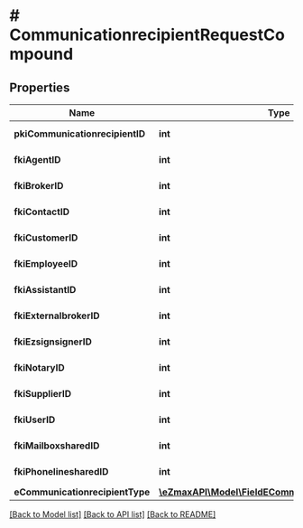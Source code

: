 # # CommunicationrecipientRequestCompound

## Properties

Name | Type | Description | Notes
------------ | ------------- | ------------- | -------------
**pkiCommunicationrecipientID** | **int** | The unique ID of the Communicationrecipient. | [optional]
**fkiAgentID** | **int** | The unique ID of the Agent. | [optional]
**fkiBrokerID** | **int** | The unique ID of the Broker. | [optional]
**fkiContactID** | **int** | The unique ID of the Contact | [optional]
**fkiCustomerID** | **int** | The unique ID of the Customer. | [optional]
**fkiEmployeeID** | **int** | The unique ID of the Employee. | [optional]
**fkiAssistantID** | **int** | The unique ID of the Assistant. | [optional]
**fkiExternalbrokerID** | **int** | The unique ID of the Externalbroker. | [optional]
**fkiEzsignsignerID** | **int** | The unique ID of the Ezsignsigner | [optional]
**fkiNotaryID** | **int** | The unique ID of the Notary. | [optional]
**fkiSupplierID** | **int** | The unique ID of the Supplier. | [optional]
**fkiUserID** | **int** | The unique ID of the User | [optional]
**fkiMailboxsharedID** | **int** | The unique ID of the Mailboxshared | [optional]
**fkiPhonelinesharedID** | **int** | The unique ID of the Phonelineshared | [optional]
**eCommunicationrecipientType** | [**\eZmaxAPI\Model\FieldECommunicationrecipientType**](FieldECommunicationrecipientType.md) |  | [optional]

[[Back to Model list]](../../README.md#models) [[Back to API list]](../../README.md#endpoints) [[Back to README]](../../README.md)
